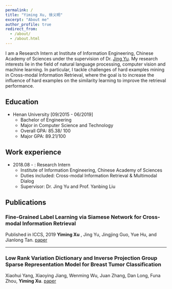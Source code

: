 ```yaml
---
permalink: /
title: "Yiming Xu, 徐义明"
excerpt: "About me"
author_profile: true
redirect_from: 
  - /about/
  - /about.html
---
```


I am a Research Intern at Institute of Information Engineering, Chinese Academy of Sciences under the supervision of Dr. [Jing Yu](http://people.ucas.edu.cn/~jingyu). 
My research interests lie in the field of natural language processing, computer vision and machine learning. 
In particular, I tackle challenges of hard examples mining in Cross-modal Information Retrieval, where the goal is to increase the influence of hard examples on the similarity learning to improve the retrieval performance.

## Education
* Henan University [09/2015 - 06/2019]
  * Bachelor of Engineering
  * Major in Computer Science and Technology
  * Overall GPA: 85.38/ 100
  * Major GPA: 89.21/100

## Work experience
* 2018.08 - : Research Intern
  * Institute of Information Engineering, Chinese Academy of Sciences 
  * Duties included: Cross-modal Information Retrieval & Multimodal Dialog
  * Supervisor: Dr. Jing Yu and Prof. Yanbing Liu

## Publications

### Fine-Grained Label Learning via Siamese Network for Cross-modal Information Retrieval
Published in ICCS, 2019
**Yiming Xu** , Jing Yu, Jingjing Guo, Yue Hu, and Jianlong Tan.
[paper](https://link.springer.com/chapter/10.1007/978-3-030-22741-8_22)

--------------------------------------------------------------


### Low Rank Variation Dictionary and Inverse Projection Group Sparse Representation Model for Breast Tumor Classification
Xiaohui Yang, Xiaoying Jiang, Wenming Wu, Juan Zhang, Dan Long, Funa Zhou, **Yiming Xu**.
[paper](https://arxiv.org/abs/1803.04793)
